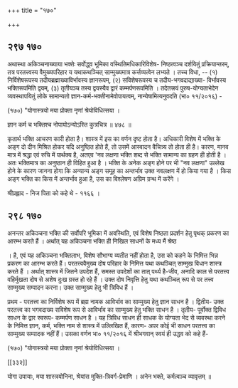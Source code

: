 +++
title = "१७०"

+++


## २९७ १७०
अथास्था अकिञ्चनाख्याया भक्तेः सर्वोद्ध्व भूमिका वस्थितिमधिकारिविशेष- निष्ठत्वञ्च दर्शयितुं प्रक्रियान्तरम्, तत्र परतत्त्वस्य वैमुख्यपरिहार य यथाकथञ्चित् साम्मुख्यमात्र कर्त्तव्यत्वेन लभ्यते । तच्च विधा, -- (१) निर्विशेषरूपस्य तदीयब्रह्माख्याविर्भावस्य ज्ञानरूपम्, (२) सविशेषरूपस्य च तदीय-भगवदाद्याख्या- विर्भावस्य भक्तिरूपमिति द्वयम्, (३) तृतीयञ्च तस्य द्वयस्यैव द्वारं कम्मर्पणरूपमिति । तदेतत्त्रयं पुरुष-योग्यताभेदेन व्यवस्थापयितुं लोके सामान्यतो ज्ञान-कर्म-भक्तीनामेवोपायत्वम्, नान्येषामित्यनुवदति (भा० ११/२०१६) - 

(१७०) "योगास्त्रयो मया प्रोक्ता नृणां श्रेयोविधित्सया । 

ज्ञान कर्म च भक्तिश्च नोपायोऽन्योऽस्ति कुत्रचित्र ॥ ४७८ ॥ 

कृतार्थ भक्ति आचरण कारी होता है। शास्त्र में इस का वर्णन दृष्ट होता है। अधिकारी विशेष में भक्ति के अङ्ग दो दीन मिश्रित होकर यदि अनुष्ठित होते हैं, तो उसमें आस्वादन वैचित्र्य तो होता ही है। कारण, मानव मात्र में श्रद्धा एवं रुचि में पार्थक्य है, अतएव 'नव लक्षणा भक्ति शब्द से भक्ति सामान्य का ग्रहण ही होती है । अतः भक्तिमात्र का अनुष्ठान ही विहित हुआ है । भक्ति के अनेक अङ्ग होने पर भी "नव लक्षणा" उल्लेख होने के कारण जानना होगा कि अन्यान्य अङ्ग समूह का अन्तर्भाव उक्त नवलक्षण में हो किया गया है । किस अङ्ग भक्ति का किस में अन्तर्भाव हुआ है, उस का विश्लेषण अग्रिम ग्रन्थ में करेंगे । 

श्रीप्रह्लाद - निज पिता को कहे थे - ११६६ । 


## २९८ १७०
अनन्तर अकिञ्चना भक्ति की सर्वोपरि भूमिका में अवस्थिति, एवं विशेष निष्ठता प्रदर्शन हेतु पृथक् प्रकरण का आरम्भ करते हैं । अर्थात् यह अकिञ्चना भक्ति ही निखिल साधनों के मध्य मैं श्रेष्ठ 

। है, एवं यह अकिञ्चना भक्तिलाभ, विशेष सौभाग्य व्यतीत नहीं होता है, उस को कहने के निमित्त भिन्न प्रकरण का आरम्भ करते हैं। परतत्त्ववैमुख्य दोष परिहार के निमित्त यथा कथञ्चित् साम्मुख विधान शास्त्र करते हैं । अर्थात् शास्त्र में जितने उपदेश हैं, समस्त उपदेशों का तात् पर्थ्य है-जीव, अनादि काल से परतत्त्व वहिर्मुखता दोष से अशेष दुःख ग्रस्त हो रहे हैं । उक्त दोष निवृत्ति हेतु यथा कथञ्चित् रूप से पर तत्त्व साम्मुख्य सम्पादन करना। उक्त साम्मुख्य हेतु भी त्रिविध हैं । 

प्रथम - परतत्त्व का निर्विशेष रूप में ब्रह्म नामक आविर्भाव का साम्मुख्य हेतु ज्ञान साधन है । द्वितीय- उक्त परतत्त्व का भगवदाख्य सविशेष रूप से आविर्भाव का साम्मुख्य हेतु भक्ति साधन है । तृतीय- पूर्वोक्त द्विविध साधन के द्वार स्वरूप- कम्मर्पण साधन है । यह त्रिविध साधन ही साधक के योग्यता भेद से व्यवस्था करने के निमित्त ज्ञान, कर्म, भक्ति नाम से शास्त्र में उल्लिखित हैं, कारण- अपर कोई भी साधन परतत्त्व का साम्मुख्य सम्पादक नहीं हैं। उसका वर्णन भा० ११/२०१६ में श्रीभगवान् स्वयं ही उद्धव को कहे हैं- 

(१७०) "योगास्त्रयो मया प्रोक्ता नृणां श्रेयोविधित्सया । 

[[३३२]] 



योगा उपायाः, मया शास्त्रयोनिना, श्रेयांस मुक्ति-त्रिवर्ग-प्रेमाणि । अनेन भक्ते, कर्मत्वञ्च व्यावृत्तम् ॥ 
